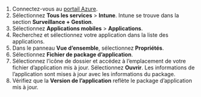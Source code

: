 
1. Connectez-vous au [portail Azure](https://portal.azure.com).  
2. Sélectionnez **Tous les services** > **Intune**. Intune se trouve dans la section **Surveillance + Gestion**.  
3. Sélectionnez **Applications mobiles** > **Applications**.
4. Recherchez et sélectionnez votre application dans la liste des applications.  
5. Dans le panneau **Vue d’ensemble**, sélectionnez **Propriétés**.  
6. Sélectionnez **Fichier de package d’application**.  
7. Sélectionnez l’icône de dossier et accédez à l’emplacement de votre fichier d’application mis à jour. Sélectionnez **Ouvrir**. Les informations de l’application sont mises à jour avec les informations du package.  
8. Vérifiez que la **Version de l’application** reflète le package d’application mis à jour.  
